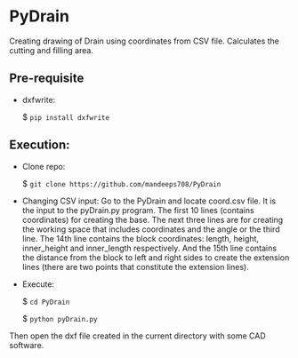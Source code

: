 # PyDrain
Creating drawing of Drain using coordinates from CSV file. Calculates the cutting and filling area. 

Pre-requisite
-------------

- dxfwrite:

    $ `pip install dxfwrite`

Execution:
----------

- Clone repo:

    $ `git clone https://github.com/mandeeps708/PyDrain`
    
- Changing CSV input:
    Go to the PyDrain and locate coord.csv file. It is the input to the pyDrain.py program. The first 10 lines (contains coordinates) for creating the base. The next three lines are for creating the working space that includes coordinates and the angle or the third line. The 14th line contains the block coordinates: length, height, inner_height and inner_length respectively. And the 15th line contains the distance from the block to left and right sides to create the extension lines (there are two points that constitute the extension lines).

- Execute:

    $ `cd PyDrain`

    $ `python pyDrain.py`

Then open the dxf file created in the current directory with some CAD software.
